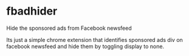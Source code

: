 # fbadhider
Hide the sponsored ads from Facebook newsfeed

Its just a simple chrome extension that identifies sponsored ads div on facebook newsfeed and hide them by toggling display to none.
